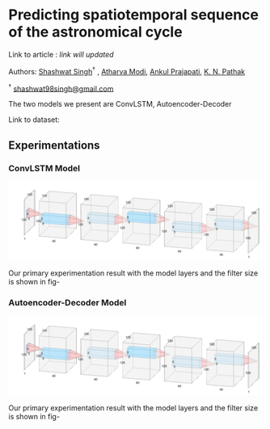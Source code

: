 # Predicting spatiotemporal sequence of the astronomical cycle 

Link to article : *link will updated*

Authors: [Shashwat Singh](https://github.com/SSingh087/)<sup>†</sup> , [Atharva Modi](https://github.com/AntiNeutrino03), [Ankul Prajapati](https://www.researchgate.net/profile/Ankul_Prajapati), [K. N. Pathak](https://www.researchgate.net/profile/Kamlesh_Pathak)

<sup>†</sup> shashwat98singh@gmail.com 

The two models we present are ConvLSTM, Autoencoder-Decoder

Link to dataset:

## Experimentations

### ConvLSTM Model

![img](https://github.com/SSingh087/seq-pred/blob/main/model.png)
 
Our primary experimentation result with the model layers and the filter size is shown in fig-

### Autoencoder-Decoder Model

![img](https://github.com/SSingh087/seq-pred/blob/main/model.png)
 
Our primary experimentation result with the model layers and the filter size is shown in fig-

